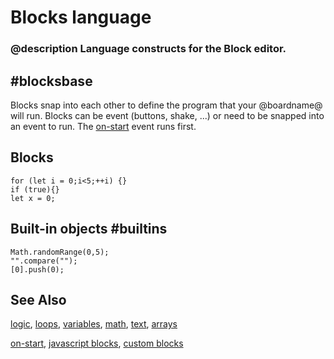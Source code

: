 # Blocks language

### @description Language constructs for the Block editor.

## #blocksbase

Blocks snap into each other to define the program that your @boardname@ will run. Blocks can be event (buttons, shake, ...) or need to be snapped into an event to run. The [on-start](/blocks/on-start) event runs first.

## Blocks

```namespaces
for (let i = 0;i<5;++i) {}
if (true){}
let x = 0;
```

## Built-in objects #builtins

```namespaces
Math.randomRange(0,5);
"".compare("");
[0].push(0);
```

## See Also

[logic](/blocks/logic), [loops](/blocks/loops), [variables](/blocks/variables), [math](/reference/math), [text](/reference/text), [arrays](/reference/arrays)

[on-start](/blocks/on-start), [javascript blocks](/blocks/javascript-blocks), [custom blocks](blocks/custom)